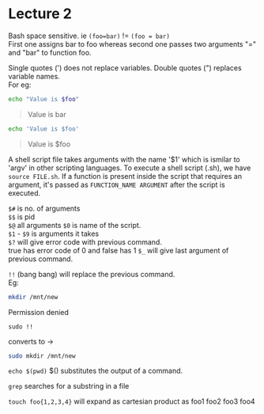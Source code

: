 # Lecture 2

Bash space sensitive. ie ```(foo=bar)``` != ```(foo = bar)```  
First one assigns bar to foo whereas second one passes two arguments "=" and "bar" to function foo.  

Single quotes (') does not replace variables.
Double quotes (") replaces variable names.  
For eg:
```bash
echo "Value is $foo"
```
>Value is bar  
```bash
echo 'Value is $foo'
```
>Value is $foo  

A shell script file takes arguments with the name '$1' which is ismilar to 'argv' in other scripting languages. To execute a shell script (.sh), we have ```source FILE.sh```. If a function is present inside the script that requires an argument, it's passed as 
```FUNCTION_NAME ARGUMENT``` after the script is executed.

```$#``` is no. of arguments  
```$$``` is pid  
```$@``` all arguments
```$0``` is name of the script.  
```$1``` - ```$9``` is arguments it takes  
```$?``` will give error code with previous command.  
true has error code of 0 and false has 1
```$_``` will give last argument of previous command.  

```!!``` (bang bang) will replace the previous command.  
Eg:
```bash
mkdir /mnt/new
```
Permission denied
```
sudo !!
```
converts to ->
```bash
sudo mkdir /mnt/new
```

```echo $(pwd)``` $() substitutes the output of a command.

```grep``` searches for a substring in a file  

```touch foo{1,2,3,4}``` will expand as cartesian product as foo1 foo2 foo3 foo4  

